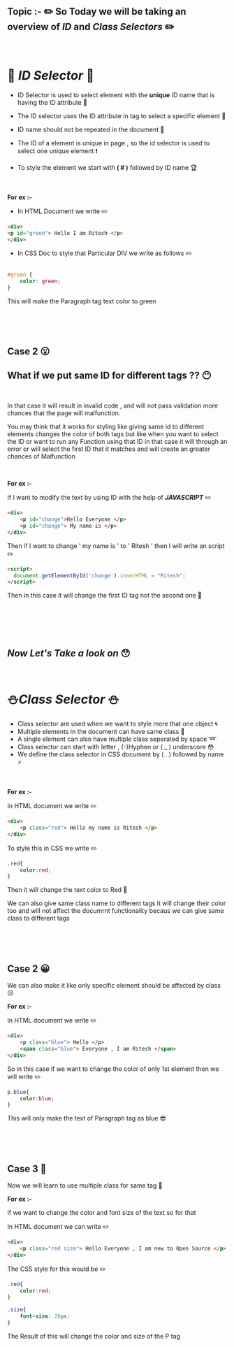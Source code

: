 ## Topic :- :pencil2: So Today we will be taking an overview of ***ID*** and ***Class Selectors*** :pencil2:

<br>

# :wrench: ***ID Selector*** :wrench:


- ID Selector is used to select element with the **unique** ID name that is having the ID attribute :ship:
- The ID selector uses the ID attribute in tag to select a specific element :oden:
- ID name should not be repeated in the document :bell:

- The ID of a element is unique in page , so the id selector is used to select one unique element :exclamation:
- To style the element  we start with **( # )** followed by ID name :trophy:

<br>

**For ex :-**

- In HTML Document we write :pencil2:

```` html
<div>
<p id="green"> Hello I am Ritesh </p>
</div>

````
- In CSS Doc to style that Particular DIV we write as follows :pencil2:

``` css

#green {
    color: green;
}
```
This will make the Paragraph tag text color to green 

<br> 



<br>

<br>

## **Case 2** :open_mouth:

## **What if we put same ID for different tags ??** :no_mouth:

<br>

In that case it will result in invalid code , and will not pass validation more chances that the page will malfunction.

You may think that it works for styling like giving same id to different elements changes the color of both tags but like when you want to select the ID or want to run any Function using that ID in that case it will through an error or will select the first ID that it matches and will create an greater chances of Malfunction

<br>

**For ex :-**

If I want to modify the text by using ID with the help of ***JAVASCRIPT*** :pencil2:

```html
<div>
    <p id="change">Hello Everyone </p>
    <p id="change"> My name is </p>
</div>
```
Then if I want to change ' my name is ' to ' Ritesh ' then I will write an script :pencil2:

``` html
<script>
  document.getElementById('change').innerHTML = "Ritesh";
</script>
```
Then in this case it will change the first ID tag not the second one  :punch:

<br>



<br>
<br>
<br>

## *Now Let's Take a look on* :hushed:

<br>

# :snowman:***Class Selector*** :snowman:

- Class selector are used when we want to style more that one object :cyclone:
- Multiple elements in the document can have same class :mega:
- A single element can also have multiple class seperated by space :loop:
- Class selector can start with letter , (-)Hyphen or ( _ ) underscore :flushed:
- We define the class selector in CSS document by ( . ) followed by name :zap:

<br>

**For ex :-**

In HTML document we write :pencil2:

``` html
<div>
    <p class="red"> Hello my name is Ritesh </p>
</div>
```

To style this in CSS we write :pencil2:

```css
.red{
    color:red;
}
```
Then it will change the text color to Red :rose:



We can also give same class name to different tags it will change their color too and will not affect the documrnt functionality becaus we can give same class to different tags 

<br>



<br>
<br>

## **Case 2** :grinning:
We can also make it like only specific element should be affected by class :confused:

**For ex :-**

In HTML document we write :pencil2:

``` html
<div>
    <p class="blue"> Hello </p>
    <span class="blue"> Everyone , I am Ritesh </span>
</div>
```
So in this case if we want to change the color of only 1st element then we will write :pencil2:

``` css
p.blue{
    color:blue;
}
```
This will only make the text of Paragraph tag as blue :sunglasses:

<br>



<br>
<br>

## **Case 3** :tada:

Now we will learn to use multiple class for same tag :volcano:

**For ex :-**

If we want to change the color and font size of the text so for that 

In HTML document we can write :pencil2:

```html
<div>
    <p class="red size"> Hello Everyone , I am new to Open Source </p>
</div>
```
The CSS style for this would be :pencil2:

```css
.red{
    color:red;
}

.size{
    font-size: 20px;
}
```
The Result of this will change the color and size of the P tag

<br>



<br>

<br>
